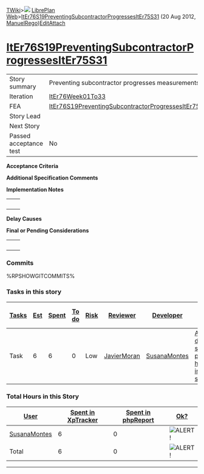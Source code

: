 [TWiki](/twiki/Main/WebHome)&gt;![](/twiki/TWiki/TWikiDocGraphics/web-bg-small.gif) [LibrePlan Web](/twiki/LibrePlan/WebHome)&gt;[ItEr76S19PreventingSubcontractorProgressesItEr75S31](http://wiki.libreplan-enterprise.com/twiki/LibrePlan/ItEr76S19PreventingSubcontractorProgressesItEr75S31 "Topic revision: 4 (20 Aug 2012 - 09:50:18)") (20 Aug 2012, [ManuelRego](/twiki/Main/ManuelRego))[Edit](http://wiki.libreplan-enterprise.com/twiki/bin/edit/LibrePlan/ItEr76S19PreventingSubcontractorProgressesItEr75S31?t=1520337938 "Edit this topic text")[Attach](/twiki/bin/attach/LibrePlan/ItEr76S19PreventingSubcontractorProgressesItEr75S31 "Attach an image or document to this topic")

 [ItEr76S19PreventingSubcontractorProgressesItEr75S31](/twiki/LibrePlan/ItEr76S19PreventingSubcontractorProgressesItEr75S31)
========================================================================================================================================================================================



|                        |                                                                                                                                      |
|------------------------|--------------------------------------------------------------------------------------------------------------------------------------|
| Story summary          | Preventing subcontractor progresses measurements                                                                                     |
| Iteration              | [ItEr76Week01To33](/twiki/LibrePlan/ItEr76Week01To33)                                                                       |
| FEA                    | [ItEr76S19PreventingSubcontractorProgressesItEr75S31](/twiki/LibrePlan/ItEr76S19PreventingSubcontractorProgressesItEr75S31) |
| Story Lead             |                                                                                                                                      |
| Next Story             |                                                                                                                                      |
| Passed acceptance test | No                                                                                                                                   |

**Acceptance Criteria**

**Additional Specification Comments**

**Implementation Notes**

|     |     |
|-----|-----|
|     |     |

**Delay Causes**

**Final or Pending Considerations**

|     |     |
|-----|-----|
|     |     |

###  Commits

%RPSHOWGITCOMMITS%

###  Tasks in this story



| [Tasks](http://wiki.libreplan-enterprise.com/twiki/LibrePlan/ItEr76S19PreventingSubcontractorProgressesItEr75S31?sortcol=0;table=2;up=0#sorted_table "Sort by this column") | [Est](http://wiki.libreplan-enterprise.com/twiki/LibrePlan/ItEr76S19PreventingSubcontractorProgressesItEr75S31?sortcol=1;table=2;up=0#sorted_table "Sort by this column") | [Spent](http://wiki.libreplan-enterprise.com/twiki/LibrePlan/ItEr76S19PreventingSubcontractorProgressesItEr75S31?sortcol=2;table=2;up=0#sorted_table "Sort by this column") | [To do](http://wiki.libreplan-enterprise.com/twiki/LibrePlan/ItEr76S19PreventingSubcontractorProgressesItEr75S31?sortcol=3;table=2;up=0#sorted_table "Sort by this column") | [Risk](http://wiki.libreplan-enterprise.com/twiki/LibrePlan/ItEr76S19PreventingSubcontractorProgressesItEr75S31?sortcol=4;table=2;up=0#sorted_table "Sort by this column") | [Reviewer](http://wiki.libreplan-enterprise.com/twiki/LibrePlan/ItEr76S19PreventingSubcontractorProgressesItEr75S31?sortcol=5;table=2;up=0#sorted_table "Sort by this column") | [Developer](http://wiki.libreplan-enterprise.com/twiki/LibrePlan/ItEr76S19PreventingSubcontractorProgressesItEr75S31?sortcol=6;table=2;up=0#sorted_table "Sort by this column") | [Task Name](http://wiki.libreplan-enterprise.com/twiki/LibrePlan/ItEr76S19PreventingSubcontractorProgressesItEr75S31?sortcol=7;table=2;up=0#sorted_table "Sort by this column") | [Start Date](http://wiki.libreplan-enterprise.com/twiki/LibrePlan/ItEr76S19PreventingSubcontractorProgressesItEr75S31?sortcol=8;table=2;up=0#sorted_table "Sort by this column") | [Est End Date](http://wiki.libreplan-enterprise.com/twiki/LibrePlan/ItEr76S19PreventingSubcontractorProgressesItEr75S31?sortcol=9;table=2;up=0#sorted_table "Sort by this column") | [End Date](http://wiki.libreplan-enterprise.com/twiki/LibrePlan/ItEr76S19PreventingSubcontractorProgressesItEr75S31?sortcol=10;table=2;up=0#sorted_table "Sort by this column") |
|--------------------------------------------------------------------------------------------------------------------------------------------------------------------------------------|------------------------------------------------------------------------------------------------------------------------------------------------------------------------------------|--------------------------------------------------------------------------------------------------------------------------------------------------------------------------------------|--------------------------------------------------------------------------------------------------------------------------------------------------------------------------------------|-------------------------------------------------------------------------------------------------------------------------------------------------------------------------------------|-----------------------------------------------------------------------------------------------------------------------------------------------------------------------------------------|------------------------------------------------------------------------------------------------------------------------------------------------------------------------------------------|------------------------------------------------------------------------------------------------------------------------------------------------------------------------------------------|-------------------------------------------------------------------------------------------------------------------------------------------------------------------------------------------|---------------------------------------------------------------------------------------------------------------------------------------------------------------------------------------------|------------------------------------------------------------------------------------------------------------------------------------------------------------------------------------------|
| Task                                                                                                                                                                                 | 6                                                                                                                                                                                  | 6                                                                                                                                                                                    | 0                                                                                                                                                                                    | Low                                                                                                                                                                                 | [JavierMoran](/twiki/Main/JavierMoran)                                                                                                                                         | [SusanaMontes](/twiki/Main/SusanaMontes)                                                                                                                                        | [Avoid to delete a subcontractor progress that has been sent in subcontractor.](/twiki/LibrePlan/AnA15S03PreventingSubcontractorProgresses#TasK3)                               |                                                                                                                                                                                           |                                                                                                                                                                                             |                                                                                                                                                                                          |

###  Total Hours in this Story

| [User](http://wiki.libreplan-enterprise.com/twiki/LibrePlan/ItEr76S19PreventingSubcontractorProgressesItEr75S31?sortcol=0;table=3;up=0#sorted_table "Sort by this column") | [Spent in XpTracker](http://wiki.libreplan-enterprise.com/twiki/LibrePlan/ItEr76S19PreventingSubcontractorProgressesItEr75S31?sortcol=1;table=3;up=0#sorted_table "Sort by this column") | [Spent in phpReport](http://wiki.libreplan-enterprise.com/twiki/LibrePlan/ItEr76S19PreventingSubcontractorProgressesItEr75S31?sortcol=2;table=3;up=0#sorted_table "Sort by this column") | [Ok?](http://wiki.libreplan-enterprise.com/twiki/LibrePlan/ItEr76S19PreventingSubcontractorProgressesItEr75S31?sortcol=3;table=3;up=0#sorted_table "Sort by this column") |
|-------------------------------------------------------------------------------------------------------------------------------------------------------------------------------------|---------------------------------------------------------------------------------------------------------------------------------------------------------------------------------------------------|---------------------------------------------------------------------------------------------------------------------------------------------------------------------------------------------------|------------------------------------------------------------------------------------------------------------------------------------------------------------------------------------|
| [SusanaMontes](/twiki/Main/SusanaMontes)                                                                                                                                   | 6                                                                                                                                                                                                 | 0                                                                                                                                                                                                 | ![ALERT!](/twiki/TWiki/TWikiDocGraphics/warning.gif "ALERT!")                                                                                                                  |
| Total                                                                                                                                                                               | 6                                                                                                                                                                                                 | 0                                                                                                                                                                                                 | ![ALERT!](/twiki/TWiki/TWikiDocGraphics/warning.gif "ALERT!")                                                                                                                  |

------------------------------------------------------------------------
